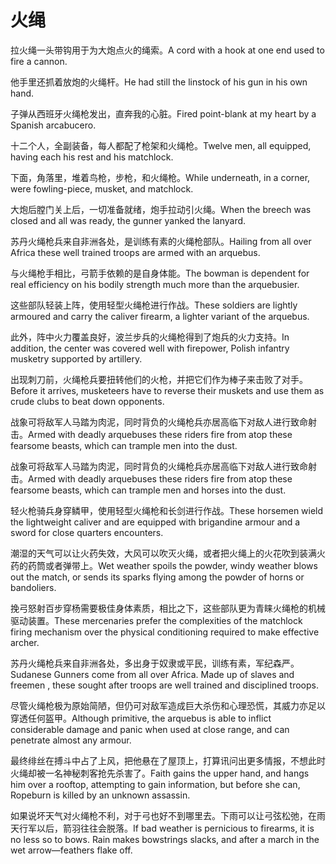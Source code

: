 # 火绳

<p><span class="chinese">拉火绳一头带钩用于为大炮点火的绳索。</span><span class="english">A cord with a hook at one end used to fire a cannon.</span></p>

<p><span class="chinese">他手里还抓着放炮的火绳杆。</span><span class="english">He had still the linstock of his gun in his own hand.</span></p>

<p><span class="chinese">子弹从西班牙火绳枪发出，直奔我的心脏。</span><span class="english">Fired point-blank at my heart by a Spanish arcabucero.</span></p>

<p><span class="chinese">十二个人，全副装备，每人都配了枪架和火绳枪。</span><span class="english">Twelve men, all equipped, having each his rest and his matchlock.</span></p>

<p><span class="chinese">下面，角落里，堆着鸟枪，步枪，和火绳枪。</span><span class="english">While underneath, in a corner, were fowling-piece, musket, and matchlock.</span></p>

<p><span class="chinese">大炮后膛门关上后，一切准备就绪，炮手拉动引火绳。</span><span class="english">When the breech was closed and all was ready, the gunner yanked the lanyard.</span></p>

<p><span class="chinese">苏丹火绳枪兵来自非洲各处，是训练有素的火绳枪部队。</span><span class="english">Hailing from all over Africa these well trained troops are armed with an arquebus.</span></p>

<p><span class="chinese">与火绳枪手相比，弓箭手依赖的是自身体能。</span><span class="english">The bowman is dependent for real efficiency on his bodily strength much more than the arquebusier.</span></p>

<p><span class="chinese">这些部队轻装上阵，使用轻型火绳枪进行作战。</span><span class="english">These soldiers are lightly armoured and carry the caliver firearm, a lighter variant of the arquebus.</span></p>

<p><span class="chinese">此外，阵中火力覆盖良好，波兰步兵的火绳枪得到了炮兵的火力支持。</span><span class="english">In addition, the center was covered well with firepower, Polish infantry musketry supported by artillery.</span></p>

<p><span class="chinese">出现刺刀前，火绳枪兵要扭转他们的火枪，并把它们作为棒子来击败了对手。</span><span class="english">Before it arrives, musketeers have to reverse their muskets and use them as crude clubs to beat down opponents.</span></p>

<p><span class="chinese">战象可将敌军人马踏为肉泥，同时背负的火绳枪兵亦居高临下对敌人进行致命射击。</span><span class="english">Armed with deadly arquebuses these riders fire from atop these fearsome beasts, which can trample men into the dust.</span></p>

<p><span class="chinese">战象可将敌军人马踏为肉泥，同时背负的火绳枪兵亦居高临下对敌人进行致命射击。</span><span class="english">Armed with deadly arquebuses these riders fire from atop these fearsome beasts, which can trample men and horses into the dust.</span></p>

<p><span class="chinese">轻火枪骑兵身穿鳞甲，使用轻型火绳枪和长剑进行作战。</span><span class="english">These horsemen wield the lightweight caliver and are equipped with brigandine armour and a sword for close quarters encounters.</span></p>

<p><span class="chinese">潮湿的天气可以让火药失效，大风可以吹灭火绳，或者把火绳上的火花吹到装满火药的药筒或者弹带上。</span><span class="english">Wet weather spoils the powder, windy weather blows out the match, or sends its sparks flying among the powder of horns or bandoliers.</span></p>

<p><span class="chinese">挽弓怒射百步穿杨需要极佳身体素质，相比之下，这些部队更为青睐火绳枪的机械驱动装置。</span><span class="english">These mercenaries prefer the complexities of the matchlock firing mechanism over the physical conditioning required to make effective archer.</span></p>

<p><span class="chinese">苏丹火绳枪兵来自非洲各处，多出身于奴隶或平民，训练有素，军纪森严。</span><span class="english">Sudanese Gunners come from all over Africa. Made up of slaves and freemen , these sought after troops are well trained and disciplined troops.</span></p>

<p><span class="chinese">尽管火绳枪极为原始简陋，但仍可对敌军造成巨大杀伤和心理恐慌，其威力亦足以穿透任何盔甲。</span><span class="english">Although primitive, the arquebus is able to inflict considerable damage and panic when used at close range, and can penetrate almost any armour.</span></p>

<p><span class="chinese">最终绯丝在搏斗中占了上风，把他悬在了屋顶上，打算讯问出更多情报，不想此时火绳却被一名神秘刺客抢先杀害了。</span><span class="english">Faith gains the upper hand, and hangs him over a rooftop, attempting to gain information, but before she can, Ropeburn is killed by an unknown assassin.</span></p>

<p><span class="chinese">如果说坏天气对火绳枪不利，对于弓也好不到哪里去。下雨可以让弓弦松弛，在雨天行军以后，箭羽往往会脱落。</span><span class="english">If bad weather is pernicious to firearms, it is no less so to bows. Rain makes bowstrings slacks, and after a march in the wet arrow—feathers flake off.</span></p>

